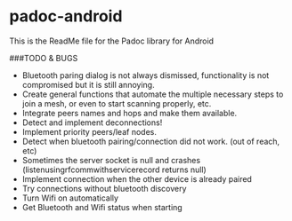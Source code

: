 # padoc-android

This is the ReadMe file for the Padoc library for Android

###TODO & BUGS

* Bluetooth paring dialog is not always dismissed, functionality is not compromised but it is still annoying.
* Create general functions that automate the multiple necessary steps to join a mesh, or even to start scanning properly, etc.
* Integrate peers names and hops and make them available.
* Detect and implement deconnections!
* Implement priority peers/leaf nodes.
* Detect when bluetooth pairing/connection did not work. (out of reach, etc)
* Sometimes the server socket is null and crashes (listenusingrfcommwithservicerecord returns null)
* Implement connection when the other device is already paired
* Try connections without bluetooth discovery
* Turn Wifi on automatically
* Get Bluetooth and Wifi status when starting
